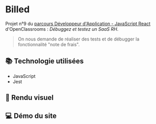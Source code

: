 # Billed

Projet n°9 du [parcours Développeur d'Application - JavaScript React](https://openclassrooms.com/fr/paths/516-developpeur-dapplication-javascript-react) d'OpenClassrooms : _Débuggez et testez un SaaS RH_.

> On nous demande de réaliser des tests et de débugger la fonctionnalité "note de frais".

## 📚 Technologie utilisées

- JavaScript
- Jest

## 📎 Rendu visuel

## 💻 Démo du site

